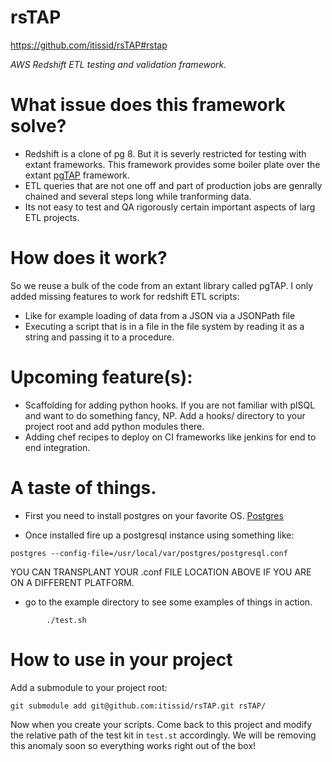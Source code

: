 rsTAP
=====
https://github.com/itissid/rsTAP#rstap

*AWS Redshift ETL testing and validation framework.*

What issue does this framework solve?
=====
-  Redshift is a clone of pg 8. But it is severly restricted for testing with extant
frameworks. This framework provides some boiler plate over the extant [pgTAP](pgtap.org) framework.
-  ETL queries that are not one off and part of production jobs are genrally chained
and several steps long while tranforming data.
-  Its not easy to test and QA rigorously certain important aspects of larg ETL projects.

How does it work?
=====
So we reuse a bulk of the code from an extant library called pgTAP. I only added missing
features to work for redshift ETL scripts:
-  Like for example loading of data from a JSON via a JSONPath file
-  Executing a script that is in a file in the file system by reading it as a string
and passing it to a procedure.

Upcoming feature(s):
=====
-  Scaffolding for adding python hooks. If you are not familiar with plSQL and want to
do something fancy, NP. Add a hooks/ directory to your project root and add python modules there.
- Adding chef recipes to deploy on CI frameworks like jenkins for end to end integration.


A taste of things.
=====
-  First you need to install postgres on your favorite OS. [Postgres](http://www.postgresql.org/download/macosx/)

-  Once installed fire up a postgresql instance using something like:

``` postgres --config-file=/usr/local/var/postgres/postgresql.conf ```

YOU CAN TRANSPLANT YOUR .conf FILE LOCATION ABOVE IF YOU ARE ON A DIFFERENT PLATFORM.

- go to the example directory to see some examples of things in action.
```
        ./test.sh
```

How to use in your project
=====
Add a submodule to your project root:

```
git submodule add git@github.com:itissid/rsTAP.git rsTAP/
```
Now when you create your scripts. Come back to this project and modify the
relative path of the test kit in `test.st` accordingly. We will be removing this
anomaly soon so everything works right out of the box!
